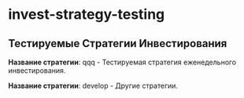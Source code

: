 # invest-strategy-testing

## Тестируемые Стратегии Инвестирования

**Название стратегии**: qqq - Тестируемая стратегия еженедельного инвестирования.

**Название стратегии**: develop - Другие стратегии.